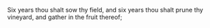 Six years thou shalt sow thy field, and six years thou shalt prune thy vineyard, and gather in the fruit thereof;
